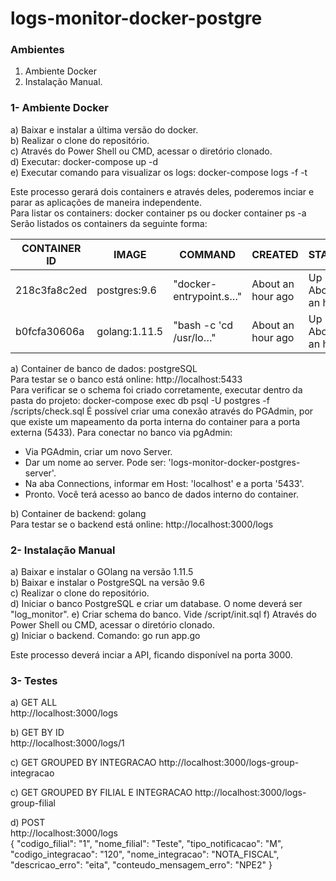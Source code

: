 # logs-monitor-docker-postgre

### Ambientes
1) Ambiente Docker  
2) Instalação Manual.  

### 1- Ambiente Docker
a) Baixar e instalar a última versão do docker.  
b) Realizar o clone do repositório.  
c) Através do Power Shell ou CMD, acessar o diretório clonado.  
d) Executar: docker-compose up -d  
e) Executar comando para visualizar os logs: docker-compose logs -f -t   

Este processo gerará dois containers e através deles, poderemos inciar e parar as aplicações de maneira independente.  
Para listar os containers: docker container ps ou docker container ps -a  
Serão listados os containers da seguinte forma:  

|CONTAINER ID | IMAGE | COMMAND | CREATED | STATUS | PORTS | NAMES |
|-------------|-------|---------|---------|--------|-------|-------|
|218c3fa8c2ed|postgres:9.6|"docker-entrypoint.s…"|About an hour ago|Up About an hour| 0.0.0.0:5433->5432/tcp|logs-monitor-docker-postgres_db_1
|b0fcfa30606a|golang:1.11.5|"bash -c 'cd /usr/lo…"|About an hour ago|Up About an hour|0.0.0.0:3000->3000/tcp|logs-monitor-docker-postgres_backend_1

a) Container de banco de dados: postgreSQL  
Para testar se o banco está online: http://localhost:5433  
Para verificar se o schema foi criado corretamente, executar dentro da pasta do projeto: docker-compose exec db psql -U postgres -f /scripts/check.sql
É possível criar uma conexão através do PGAdmin, por que existe um mapeamento da porta interna do container para a porta externa (5433).
Para conectar no banco via pgAdmin:
- Via PGAdmin, criar um novo Server.
- Dar um nome ao server. Pode ser: 'logs-monitor-docker-postgres-server'.
- Na aba Connections, informar em Host: 'localhost' e a porta '5433'.
- Pronto. Você terá acesso ao banco de dados interno do container.

b) Container de backend: golang  
Para testar se o backend está online: http://localhost:3000/logs  

### 2- Instalação Manual
a) Baixar e instalar o GOlang na versão 1.11.5  
b) Baixar e instalar o PostgreSQL na versão 9.6  
c) Realizar o clone do repositório.  
d) Iniciar o banco PostgreSQL e criar um database. O nome deverá ser "log_monitor".
e) Criar schema do banco. Vide /script/init.sql
f) Através do Power Shell ou CMD, acessar o diretório clonado.  
g) Iniciar o backend. Comando: go run app.go  

Este processo deverá inciar a API, ficando disponível na porta 3000.  

### 3- Testes
a) GET ALL  
http://localhost:3000/logs  

b) GET BY ID  
http://localhost:3000/logs/1  

c) GET GROUPED BY INTEGRACAO
http://localhost:3000/logs-group-integracao

c) GET GROUPED BY FILIAL E INTEGRACAO
http://localhost:3000/logs-group-filial

d) POST  
http://localhost:3000/logs  
{
	"codigo_filial": "1",
	"nome_filial": "Teste",
	"tipo_notificacao": "M",
	"codigo_integracao": "120",
	"nome_integracao": "NOTA_FISCAL",
	"descricao_erro": "eita",
	"conteudo_mensagem_erro": "NPE2"
}



